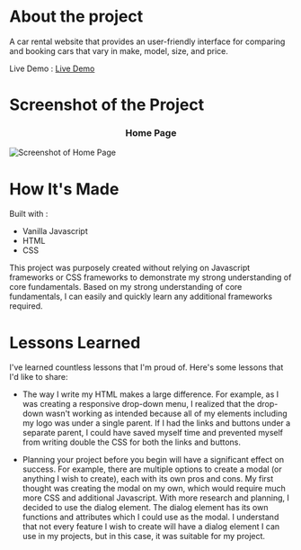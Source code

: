 # About the project

A car rental website that provides an user-friendly interface for comparing and booking cars that vary in make, model, size, and price.

Live Demo : [Live Demo](https://car-rent-all.vercel.app/)

# Screenshot of the Project 

<h3 align="center">Home Page</h3>

![Screenshot of Home Page](https://github.com/richardvu93/car-rent-all/blob/main/images/screenshot.jpg)


# How It's Made
Built with : 
* Vanilla Javascript
* HTML
* CSS

This project was purposely created without relying on Javascript frameworks or CSS frameworks to demonstrate my strong understanding of core fundamentals.
Based on my strong understanding of core fundamentals, I can easily and quickly learn any additional frameworks required.

# Lessons Learned
I've learned countless lessons that I'm proud of. Here's some lessons that I'd like to share: 

* The way I write my HTML makes a large difference. For example, as I was creating a responsive drop-down menu, I realized that the drop-down wasn't working as intended because all of my elements including my logo was under a single parent. If I had the links and buttons under a separate parent, I could have saved myself time and prevented myself from writing double the CSS for both the links and buttons.

* Planning your project before you begin will have a significant effect on success. For example, there are multiple options to create a modal (or anything I wish to create), each with its own pros and cons. My first thought was creating the modal on my own, which would require much more CSS and additional Javascript. With more research and planning, I decided to use the dialog element. The dialog element has its own functions and attributes which I could use as the modal. I understand that not every feature I wish to create will have a dialog element I can use in my projects, but in this case, it was suitable for my project.
